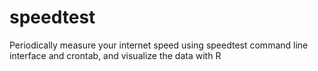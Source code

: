 # speedtest
Periodically measure your internet speed using speedtest command line interface and crontab, and visualize the data with R 
